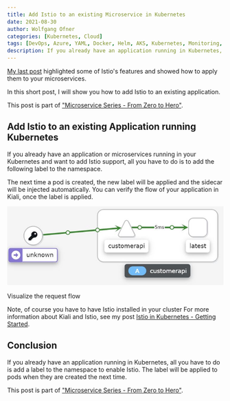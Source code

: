 ```yaml
---
title: Add Istio to an existing Microservice in Kubernetes
date: 2021-08-30
author: Wolfgang Ofner
categories: [Kubernetes, Cloud]
tags: [DevOps, Azure, YAML, Docker, Helm, AKS, Kubernetes, Monitoring, Prometheus, Grafana, Istio, Kiali]
description: If you already have an application running in Kubernetes, all you have to do is add a label to the namespace to enable Istio.
---
```


[My last post](/use-istio-to-manage-your-microservices) highlighted some of Istio's features and showed how to apply them to your microservices. 

In this short post, I will show you how to add Istio to an existing application.

This post is part of ["Microservice Series - From Zero to Hero"](/microservice-series-from-zero-to-hero).

## Add Istio to an existing Application running Kubernetes

If you already have an application or microservices running in your Kubernetes and want to add Istio support, all you have to do is to add the following label to the namespace.

<script src="https://gist.github.com/WolfgangOfner/508ae5af388bf26a772f6347e7b8a002.js"></script>

The next time a pod is created, the new label will be applied and the sidecar will be injected automatically. You can verify the flow of your application in Kiali, once the label is applied. 

<div class="col-12 col-sm-10 aligncenter">
  <a href="/assets/img/posts/2021/08/Visualize-the-request-flow.jpg"><img loading="lazy" src="/assets/img/posts/2021/08/Visualize-the-request-flow.jpg" alt="Visualize the request flow" /></a>
  
  <p>
   Visualize the request flow
  </p>
</div>

Note, of course you have to have Istio installed in your cluster For more information about Kiali and Istio, see my post [Istio in Kubernetes - Getting Started](/istio-getting-started).

## Conclusion

If you already have an application running in Kubernetes, all you have to do is add a label to the namespace to enable Istio. The label will be applied to pods when they are created the next time.

This post is part of ["Microservice Series - From Zero to Hero"](/microservice-series-from-zero-to-hero).